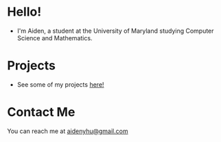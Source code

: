 # Hello!

* I'm Aiden, a student at the University of Maryland studying Computer Science and Mathematics.

# Projects
* See some of my projects [here!](https://cs2student.github.io/)

# Contact Me
You can reach me at <a href="mailto:aidenyhu@gmail.com">aidenyhu@gmail.com</a>
